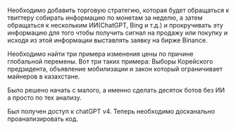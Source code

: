 Необходимо добавить торговую стратегию, которая будет обращаться к твиттеру собирать информацию по монетам за неделю, а затем обращаться к нескольким ИИ(ChatGPT, Bing и т.д.) и прокручивать эту информацию для того чтобы получить сигнал на продажу или покупку и исходя из этой информации выставлять заявку на бирже Binance.

Необходимо найти три примера изменения цены по причине глобальной перемены. Вот три таких примера: Выборы Корейского предзидента, объявление мобилизации и закон который ограничивает майнеров в казахстане.

Было решено начать с малого, а именно сделать десяток ботов без ИИ а просто по тех анализу.

Был получен доступ к chatGPT v4. Теперь необходимо досканально проанализировать код.